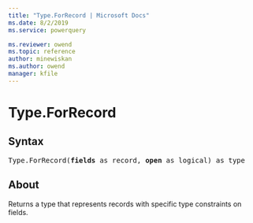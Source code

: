 ```yaml
---
title: "Type.ForRecord | Microsoft Docs"
ms.date: 8/2/2019
ms.service: powerquery

ms.reviewer: owend
ms.topic: reference
author: minewiskan
ms.author: owend
manager: kfile
---
```

# Type.ForRecord

## Syntax

<pre>
Type.ForRecord(<b>fields</b> as record, <b>open</b> as logical) as type
</pre>
  
## About  
Returns a type that represents records with specific type constraints on fields.
